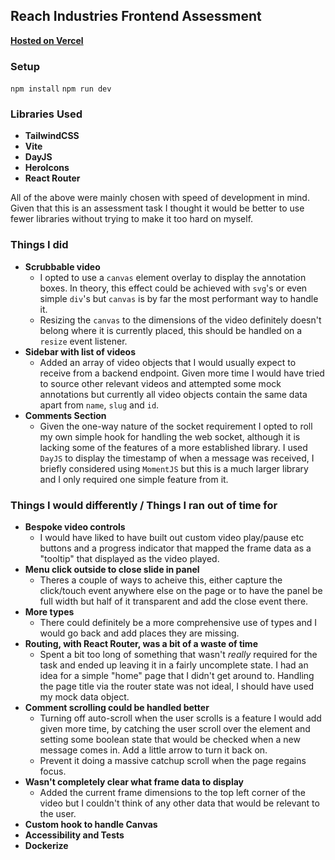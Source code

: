 ## Reach Industries Frontend Assessment

**[Hosted on Vercel](https://austin-reach-frontend-test.vercel.app/#/videos/1)**

### Setup

`npm install`
`npm run dev`


### Libraries Used

- **TailwindCSS**
- **Vite**
- **DayJS**
- **HeroIcons**
- **React Router**

All of the above were mainly chosen with speed of development in mind. Given that this is an assessment task I thought it would be better to use fewer libraries without trying to make it too hard on myself.


### Things I did

- **Scrubbable video**
  - I opted to use a `canvas` element overlay to display the annotation boxes. In theory, this effect could be achieved with `svg`'s or even simple `div`'s but `canvas` is by far the most performant way to handle it.
  - Resizing the `canvas` to the dimensions of the video definitely doesn't belong where it is currently placed, this should be handled on a `resize` event listener.
- **Sidebar with list of videos**
  - Added an array of video objects that I would usually expect to receive from a backend endpoint. Given more time I would have tried to source other relevant videos and attempted some mock annotations but currently all video objects contain the same data apart from `name`, `slug` and `id`.
- **Comments Section**
  - Given the one-way nature of the socket requirement I opted to roll my own simple hook for handling the web socket, although it is lacking some of the features of a more established library. I used `DayJS` to display the timestamp of when a message was received, I briefly considered using `MomentJS` but this is a much larger library and I only required one simple feature from it.

### Things I would differently / Things I ran out of time for

- **Bespoke video controls**
  - I would have liked to have built out custom video play/pause etc buttons and a progress indicator that mapped the frame data as a "tooltip" that displayed as the video played.
- **Menu click outside to close slide in panel**
  - Theres a couple of ways to acheive this, either capture the click/touch event anywhere else on the page or to have the panel be full width but half of it transparent and add the close event there.
- **More types**
  - There could definitely be a more comprehensive use of types and I would go back and add places they are missing.
- **Routing, with React Router, was a bit of a waste of time**
  - Spent a bit too long of something that wasn't *really* required for the task and ended up leaving it in a fairly uncomplete state. I had an idea for a simple "home" page that I didn't get around to. Handling the page title via the router state was not ideal, I should have used my mock data object.
- **Comment scrolling could be handled better**
  - Turning off auto-scroll when the user scrolls is a feature I would add given more time, by catching the user scroll over the element and setting some boolean state that would be checked when a new message comes in. Add a little arrow to turn it back on.
  - Prevent it doing a massive catchup scroll when the page regains focus.
- **Wasn't completely clear what frame data to display**
  - Added the current frame dimensions to the top left corner of the video but I couldn't think of any other data that would be relevant to the user.
- **Custom hook to handle Canvas**
- **Accessibility and Tests**
- **Dockerize**



